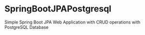 # SpringBootJPAPostgresql
Simple Spring Boot JPA Web Application with CRUD operations with PostgreSQL Database
